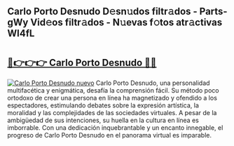 ## Carlo Porto Desnudo D𝚎sn𝚞dos filtr𝚊dos - Parts-gWy Vid𝚎os filtr𝚊dos - N𝚞evas f𝚘tos atr𝚊ctivas WI4fL

# <h2><a href="http://mb05psd.tromn.icu/?c=Carlo+Porto+Desnudo">🔗👉👉👉 Carlo Porto Desnudo 🔗🔗</a></h2>

[![Carlo Porto Desnudo nuevo](https://i.imgur.com/pEAQMta.gif)](http://mb05psd.tromn.icu/?c=Carlo+Porto+Desnudo)
Carlo Porto Desnudo, una personalidad multifacética y enigmática, desafía la comprensión fácil. Su método poco ortodoxo de crear una persona en línea ha magnetizado y ofendido a los espectadores, estimulando debates sobre la expresión artística, la moralidad y las complejidades de las sociedades virtuales. A pesar de la ambigüedad de sus intenciones, su huella en la cultura en línea es imborrable. Con una dedicación inquebrantable y un encanto innegable, el progreso de Carlo Porto Desnudo en el panorama virtual es imparable.
